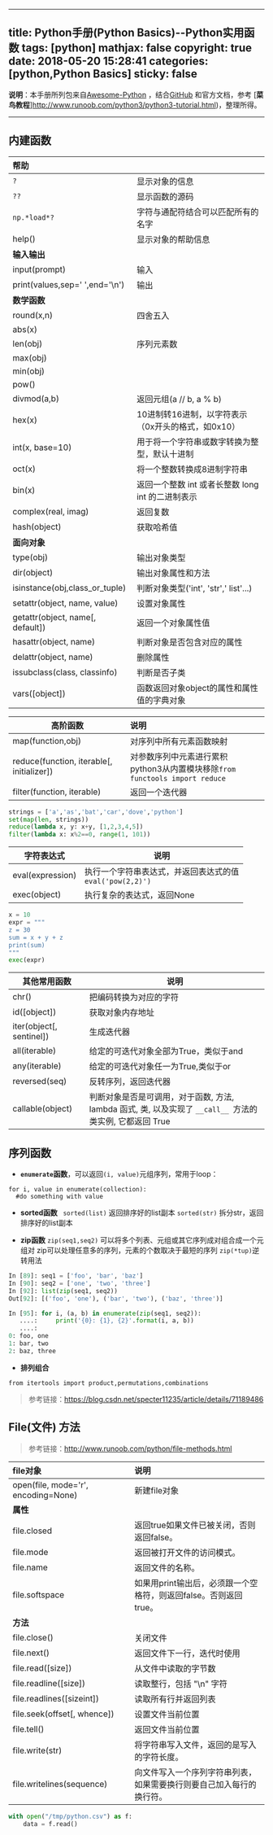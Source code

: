 
---
title: Python手册(Python Basics)--Python实用函数
tags: [python]
mathjax: false
copyright: true
date: 2018-05-20 15:28:41
categories: [python,Python Basics]
sticky: false
---

**说明**：本手册所列包来自[Awesome-Python](https://awesome-python.com/) ，结合[GitHub](https://github.com/) 和官方文档，参考 [**菜鸟教程**]http://www.runoob.com/python3/python3-tutorial.html)，整理所得。



------

<!-- more -->

## 内建函数

**帮助**||
:---|:---
`?`  |显示对象的信息 
`??` |显示函数的源码 
`np.*load*?` |字符与通配符结合可以匹配所有的名字 
help() |显示对象的帮助信息 
**输入输出**|
input(prompt)| 输入
print(values,sep=' ',end='\n')|输出
**数学函数**|
round(x,n)| 四舍五入 
abs(x)|
len(obj) |序列元素数 
max(obj)|
min(obj)|
pow()|
divmod(a,b)|返回元组(a // b, a % b)
hex(x)|10进制转16进制，以字符表示（0x开头的格式，如0x10）
int(x, base=10)|用于将一个字符串或数字转换为整型，默认十进制
oct(x)|将一个整数转换成8进制字符串|
bin(x)|返回一个整数 int 或者长整数 long int 的二进制表示
complex(real, imag)|返回复数
hash(object)|获取哈希值
**面向对象**|
type(obj)|  输出对象类型 
dir(object)|输出对象属性和方法
isinstance(obj,class_or_tuple)| 判断对象类型('int', 'str',' list'...)
setattr(object, name, value)|设置对象属性
getattr(object, name[, default])|返回一个对象属性值
hasattr(object, name)|判断对象是否包含对应的属性
delattr(object, name)|删除属性
issubclass(class, classinfo)|判断是否子类
vars([object])|函数返回对象object的属性和属性值的字典对象

**高阶函数**|说明
---|:---
map(function,obj)  |对序列中所有元素函数映射 
reduce(function, iterable[, initializer])|对参数序列中元素进行累积<br>python3从内置模块移除`from functools import reduce`
filter(function, iterable)|返回一个迭代器
```python
strings = ['a','as','bat','car','dove','python']
set(map(len, strings))
reduce(lambda x, y: x+y, [1,2,3,4,5])
filter(lambda x: x%2==0, range(1, 101))
```
**字符表达式**|说明
---|---
eval(expression)|执行一个字符串表达式，并返回表达式的值<br>`eval('pow(2,2)')`
exec(object)|执行复杂的表达式，返回None
```python
x = 10
expr = """
z = 30
sum = x + y + z
print(sum)
"""
exec(expr)
```

**其他常用函数**|说明
---|---
chr() |把编码转换为对应的字符 
id([object])|获取对象内存地址
iter(object[, sentinel])|生成迭代器
all(iterable)|给定的可迭代对象全部为True，类似于and
any(iterable)|给定的可迭代对象任一为True,类似于or
reversed(seq)  |反转序列，返回迭代器
callable(object)|判断对象是否是可调用，对于函数, 方法, lambda 函式, 类, 以及实现了 `__call__ `方法的类实例, 它都返回 True


## 序列函数

- **`enumerate`函数**，可以返回`(i, value)`元组序列，常用于loop：

```
for i, value in enumerate(collection): 
  #do something with value
```

- **sorted函数**
` sorted(list)` 返回排序好的list副本 
 `sorted(str)`  拆分str，返回排序好的list副本 
 
- **zip函数**
`zip(seq1,seq2)` 可以将多个列表、元组或其它序列成对组合成一个元组对
zip可以处理任意多的序列，元素的个数取决于最短的序列
`zip(*tup)`逆转用法

```python
In [89]: seq1 = ['foo', 'bar', 'baz'] 
In [90]: seq2 = ['one', 'two', 'three']
In [92]: list(zip(seq1, seq2)) 
Out[92]: [('foo', 'one'), ('bar', 'two'), ('baz', 'three')]

In [95]: for i, (a, b) in enumerate(zip(seq1, seq2)):
   ....:     print('{0}: {1}, {2}'.format(i, a, b))
   ....:
0: foo, one
1: bar, two
2: baz, three
```

- **排列组合**

`from itertools import product,permutations,combinations`

> 参考链接：https://blog.csdn.net/specter11235/article/details/71189486

## File(文件) 方法
> 参考链接：http://www.runoob.com/python/file-methods.html

file对象|说明
:---|:---
open(file, mode='r', encoding=None)|新建file对象
**属性**|
file.closed|返回true如果文件已被关闭，否则返回false。
file.mode|返回被打开文件的访问模式。
file.name|返回文件的名称。
file.softspace|如果用print输出后，必须跟一个空格符，则返回false。否则返回true。
**方法**|
file.close()|关闭文件
file.next()|返回文件下一行，迭代时使用
file.read([size])|从文件中读取的字节数
file.readline([size])|读取整行，包括 "\n" 字符
file.readlines([sizeint])|读取所有行并返回列表
file.seek(offset[, whence])|设置文件当前位置
file.tell()|返回文件当前位置
file.write(str)|将字符串写入文件，返回的是写入的字符长度。	
file.writelines(sequence)|向文件写入一个序列字符串列表，如果需要换行则要自己加入每行的换行符。

```python
with open("/tmp/python.csv") as f:
    data = f.read()
```






